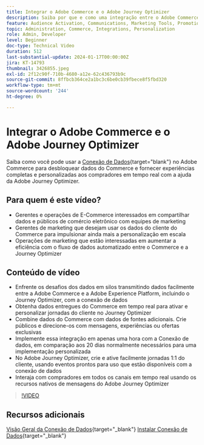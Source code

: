 ```yaml
---
title: Integrar o Adobe Commerce e o Adobe Journey Optimizer
description: Saiba por que e como uma integração entre o Adobe Commerce e o Adobe Journey Optimizer pode ser implementada.
feature: Audience Activation, Communications, Marketing Tools, Promotions/Events
topic: Administration, Commerce, Integrations, Personalization
role: Admin, Developer
level: Beginner
doc-type: Technical Video
duration: 512
last-substantial-update: 2024-01-17T00:00:00Z
jira: KT-14793
thumbnail: 3426855.jpeg
exl-id: 2f12c90f-710b-4680-a12e-62c436793b9c
source-git-commit: 8ffbcb364ce2a1bc3c6be0cb39fbece8f5fbd320
workflow-type: tm+mt
source-wordcount: '244'
ht-degree: 0%

---
```


# Integrar o Adobe Commerce e o Adobe Journey Optimizer

Saiba como você pode usar a [Conexão de Dados](https://experienceleague.adobe.com/docs/commerce-merchant-services/data-connection/overview.html){target="blank"} no Adobe Commerce para desbloquear dados do Commerce e fornecer experiências completas e personalizadas aos compradores em tempo real com a ajuda da Adobe Journey Optimizer.

## Para quem é este vídeo?

- Gerentes e operações de E-Commerce interessados em compartilhar dados e públicos de comércio eletrônico com equipes de marketing
- Gerentes de marketing que desejam usar os dados do cliente do Commerce para impulsionar ainda mais a personalização em escala
- Operações de marketing que estão interessadas em aumentar a eficiência com o fluxo de dados automatizado entre o Commerce e a Journey Optimizer

## Conteúdo de vídeo

- Enfrente os desafios dos dados em silos transmitindo dados facilmente entre a Adobe Commerce e a Adobe Experience Platform, incluindo o Journey Optimizer, com a conexão de dados
- Obtenha dados entregues do Commerce em tempo real para ativar e personalizar jornadas do cliente no Journey Optimizer
- Combine dados do Commerce com dados de fontes adicionais. Crie públicos e direcione-os com mensagens, experiências ou ofertas exclusivas
- Implemente essa integração em apenas uma hora com a Conexão de dados, em comparação aos 20 dias normalmente necessários para uma implementação personalizada
- No Adobe Journey Optimizer, crie e ative facilmente jornadas 1:1 do cliente, usando eventos prontos para uso que estão disponíveis com a conexão de dados
- Interaja com compradores em todos os canais em tempo real usando os recursos nativos de mensagens do Adobe Journey Optimizer

>[!VIDEO](https://video.tv.adobe.com/v/3426855/?learn=on)

## Recursos adicionais

[Visão Geral da Conexão de Dados](https://experienceleague.adobe.com/docs/commerce-merchant-services/data-connection/overview.html){target="_blank"}
[Instalar Conexão de Dados](https://experienceleague.adobe.com/docs/commerce-merchant-services/data-connection/fundamentals/install.html){target="_blank"}
